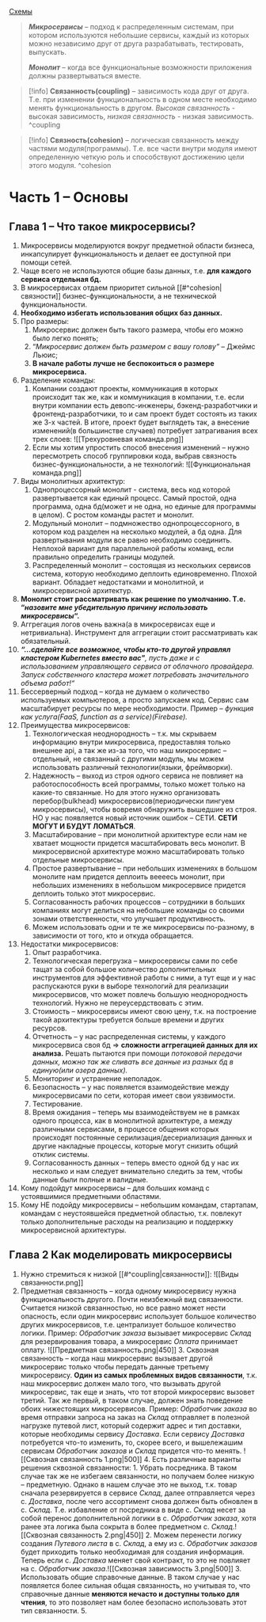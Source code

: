 [Схемы](https://app.diagrams.net/#G1UJt4xv9QZYIfyRWlJfuAsCnT4tj-gDg7#%7B%22pageId%22%3A%22IMx9VPlgQBP8EnmAfyif%22%7D)
> ***Микросервисы*** – подход к распределенным системам, при котором используются небольшие сервисы, каждый из которых можно независимо друг от друга разрабатывать, тестировать, выпускать.
> 
> ***Монолит*** – когда все функциональные возможности приложения должны развертываться вместе.

>[!info]
>**Связанность(coupling)** – зависимость кода друг от друга. Т.е. при изменении функциональность в одном месте необходимо менять функциональность в другом. *<span class="failure-text">Высокая связанность</span>* - высокая зависимость, *<span class="success-text">низкая связанность</span>* - низкая зависимость. ^coupling

>[!info]
>**Связность(cohesion)** – логическая связанность между частями модуля(программы). Т.е. все части внутри модуля имеют определенную четкую роль и способствуют достижению цели этого модуля. ^cohesion
# Часть 1 – Основы
## Глава 1 – Что такое микросервисы?
1. Микросервисы моделируются вокруг предметной области бизнеса, инкапсулирует функциональность и делает ее доступной при помощи сетей.
2. Чаще всего не используются общие базы данных, т.е. **для каждого сервиса отдельная бд.**
3. В микросервисах отдаем приоритет сильной [[#^cohesion|связности]] бизнес-функциональности, а не технической функциональности.
4. **Необходимо избегать использования общих баз данных.**
5. Про размеры:
	1. Микросервис должен быть такого размера, чтобы его можно было легко понять;
	2. “*Микросервис должен быть размером с вашу голову”* – Джеймс Льюис;
	3. **В начале работы лучше не беспокоиться о размере микросервиса.**
7. Разделение команды:
	1. Компании создают проекты, коммуникация в которых происходит так же, как и коммуникация в компании, т.е. если внутри компании есть девопс-инженеры, бэкенд-разработчики и фронтенд-разработчики, то и сам проект будет состоять из таких же 3-х частей. В итоге, проект будет выглядеть так, а внесение изменений(в большинстве случаев) потребует затрагивания всех трех слоев:
	   ![[Трехуровневая команда.png]]
	2. Если мы хотим упростить способ внесения изменений – нужно пересмотреть способ группировки кода, выбрав связность бизнес-функциональности, а не технологий:
	   ![[Функциональная команда.png]]
7. Виды монолитных архитектур:
	1. Однопроцессорный монолит - система, весь код которой развертывается как единый процесс. Самый простой, одна программа, одна бд(может и не одна, но единые для программы в целом). С ростом команды растет и монолит.
	2. Модульный монолит – подмножество однопроцессорного, в котором код разделен на несколько модулей, а бд одна. Для развертывания модули все равно необходимо соединить. Неплохой вариант для параллельной работы команд, если правильно определить границы модулей.
	3. Распределенный монолит – состоящая из нескольких сервисов система, которую необходимо деплоить единовременно. Плохой вариант. Обладает недостатками и монолитной, и микросервисной архитектур.
8. **Монолит стоит рассматривать как решение по умолчанию. Т.е. “*назовите мне убедительную причину использовать микросервисы*“.**
9. Аггрегация логов очень важна(а в микросервисах еще и нетривиальна). Инструмент для аггрегации стоит рассматривать как обязательный.
10. ***“…сделайте все возможное, чтобы кто-то другой управлял кластером Kubernetes вместо вас"**, пусть даже и с использованием управляющего сервиса от облачного провайдера. Запуск собственного кластера может потребовать значительного объема работ!“*
11. Бессерверный подход – когда не думаем о количество используемых компьютеров, а просто запускаем код. Сервис сам масштабирует ресурсы по мере необходимости. Пример – *функция как услуга(FaaS, function as a service)(Firebase).*
12. <span class="success-text">Преимущества микросервисов:</span>
	1. Технологическая неоднородность – т.к. мы скрываем информацию внутри микросервиса, предоставляя только внешнее api, а так же из-за того, что наш микросервис – отдельный, не связанный с другими модуль, мы можем использовать различный технологии(языки, фреймворки).
	2. Надежность – выход из строя одного сервиса не повлияет на работоспособность всей программы, только может только на какие-то связанные. Но для этого нужно организовать перебор(bulkhead) микросервисов(периодически пингуем микросервисы), чтобы вовремя обнаружить вышедшие из строя. НО у нас появляется новый источник ошибок – СЕТИ. **СЕТИ МОГУТ И БУДУТ ЛОМАТЬСЯ**.
	3. Масштабирование – при монолитной архитектуре если нам не хватает мощности придется масштабировать весь монолит. В микросервисной архитектуре можно масштабировать только отдельные микросервисы.
	4. Простое развертывание – при небольших изменениях в большом монолите нам придется деплоить веееесь монолит, при небольших изменениях в небольшом микросервисе придется деплоить только этот микросервис.
	5. Согласованность рабочих процессов – сотрудники в больших компаниях могут делиться на небольшие команды со своими зонами ответственности, что улучшает продуктивность.
	6. Можем использовать одни и те же микросервисы по-разному, в зависимости от того, кто и откуда обращается.
13. <span class="failure-text">Недостатки микросервисов:</span>
	1. Опыт разработчика.
	2. Технологическая перегрузка – микросервисы сами по себе тащат за собой большое количество дополнительных инструментов для эффективной работы с ними, а тут еще и у нас распускаются руки в выборе технологий для реализации микросервисов, что может повлечь большую неоднородность технологий. Нужно не переусердствовать с этим.
	3. Стоимость – микросервисы имеют свою цену, т.к. на построение такой архитектуры требуется больше времени и других ресурсов.
	4. Отчетность – у нас распределенная системы, у каждого микросервиса своя бд => **сложности аггрегацией данных для их анализа.** Решать пытаются при помощи *потоковой передачи данных, можно так же сливать все данные из разных бд в единую(или озера данных).*
	5. Мониторинг и устранение неполадок.
	6. Безопасность – у нас появляется взаимодействие между микросервисами по сети, которая имеет свои уязвимости.
	7. Тестирование.
	8. Время ожидания – теперь мы взаимодействуем не в рамках одного процесса, как в монолитной архитектуре, а между различными сервисами, в процессе общения которых происходят постоянные серилизация/десериализация данных и другие накладные процессы, которые могут снизить общий отклик системы.
	9. Согласованность данных – теперь вместо одной бд у нас их несколько и нам следует внимательно следить за тем, чтобы данные были полные и валидные.
14. Кому подойдут микросервисы – для больших команд с устоявшимися предметными областями.
15. Кому НЕ подойду микросервисы – небольшим командам, стартапам, командам с неустоявшейся предметной областью, т.к. повлекут только дополнительные расходы на реализацию и поддержку микросервисной архитектуры.
## Глава 2 Как моделировать микросервисы
1. Нужно стремиться к низкой [[#^coupling|связанности]]:
   ![[Виды связанности.png]]
2. Предметная связанность – когда одному микросервису нужна функциональность другого. Почти неизбежный вид связанности. Считается низкой связанностью, но все равно может нести <span class="failure-text">опасность</span>, если один микросервис использует большое количество других микросервисов, т.е. централизует большое количество логики. Пример: *Обработчик заказа* вызывает микросервис *Склад* для резервирования товара, а микросервис  *Оплата* принимает оплату.
   ![[Предметная связанность.png|450]]
   3. <span class="failure-text">Сквозная связанность</span> – когда наш микросервис вызывает другой микросервис только чтобы передать данные третьему микросервису. **Один из самых проблемных видов связанности**, т.к. наш микросервис должен мало того, что вызывать другой микросервис, так еще и знать, что тот второй микросервис вызовет третий. Так же первый, в таком случае, должен знать поведение обоих нижестоящих микросервисов. Пример: *Обработчик заказа* во время отправки запроса на заказ на *Склад* отправляет в полезной нагрузке путевой лист, который содержит адрес и тип доставки, которые необходимы сервису *Доставка*. Если сервису *Доставка* потребуется что-то изменить, то, скорее всего, и вышележашим сервисам *Обработчик заказов* и *Склад* придется что-то менять. ![[Сквозная связанность 1.png|500]]
   4. Есть различные <span class="success-text">варианты решения</span> <span class="failure-text">сквозной связанности</span>:
	   1. Убрать посредника. В таком случае так же не избегаем связанности, но получаем более низкую – предметную. Однако в нашем случае это не выход, т.к. товар сначала резервируется в сервисе *Склад*, далее отправляется через с. *Доставка*, после чего ассортимент снова должен быть обновлен в с. *Склад*. Т.е. избавление от посредника в виде с. *Склад* несет за собой перенос дополнительной логики в с. *Обработчик заказа*, хотя ранее эта логика была сокрыта в более предметном с. *Склад*.![[Сквозная связанность 2.png|450]]
	   2. Можем перенести логику создания *Путевого листа* в с. *Склад*, а ему из с. *Обработчик заказов* будет приходить только необходимая для создания информация. Теперь если с. *Доставка* меняет свой контракт, то это не повлияет на с. *Обработчик заказа*.![[Сквозная зависимость 3.png|500]]
	   3. <span class="warning-text">Использовать общие справочные данные.</span> В таком случае у нас появляется более сильная общая связанность, но учитывая то, что справочные данные **меняются нечасто и доступны только для чтения**, то это позволяет нам более безопасно использовать этот тип связанности.
   5. 